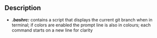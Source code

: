 ## Description
- <i><b>.bashrc:</b></i> contains a script that displays the current git branch when in terminal; if colors are enabled the prompt line is also in colours; each command starts on a new line for clarity